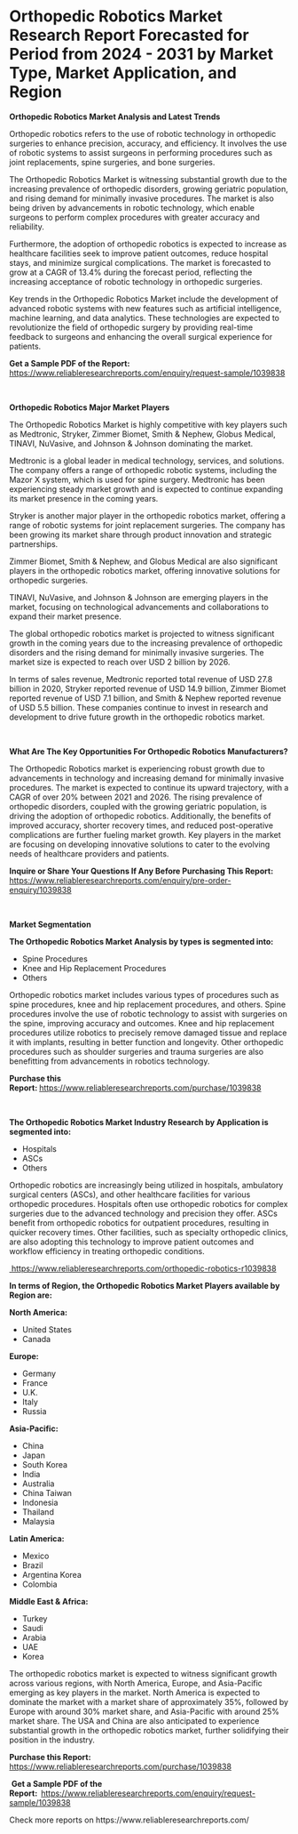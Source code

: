 <p><h1>Orthopedic Robotics Market Research Report Forecasted for Period from 2024 -  2031 by Market Type, Market Application, and Region</h1></p><p><strong>Orthopedic Robotics Market Analysis and Latest Trends</strong></p>
<p><p>Orthopedic robotics refers to the use of robotic technology in orthopedic surgeries to enhance precision, accuracy, and efficiency. It involves the use of robotic systems to assist surgeons in performing procedures such as joint replacements, spine surgeries, and bone surgeries.</p><p>The Orthopedic Robotics Market is witnessing substantial growth due to the increasing prevalence of orthopedic disorders, growing geriatric population, and rising demand for minimally invasive procedures. The market is also being driven by advancements in robotic technology, which enable surgeons to perform complex procedures with greater accuracy and reliability.</p><p>Furthermore, the adoption of orthopedic robotics is expected to increase as healthcare facilities seek to improve patient outcomes, reduce hospital stays, and minimize surgical complications. The market is forecasted to grow at a CAGR of 13.4% during the forecast period, reflecting the increasing acceptance of robotic technology in orthopedic surgeries.</p><p>Key trends in the Orthopedic Robotics Market include the development of advanced robotic systems with new features such as artificial intelligence, machine learning, and data analytics. These technologies are expected to revolutionize the field of orthopedic surgery by providing real-time feedback to surgeons and enhancing the overall surgical experience for patients.</p></p>
<p><strong>Get a Sample PDF of the Report:&nbsp;</strong> <a href="https://www.reliableresearchreports.com/enquiry/request-sample/1039838">https://www.reliableresearchreports.com/enquiry/request-sample/1039838</a></p>
<p>&nbsp;</p>
<p><strong>Orthopedic Robotics Major Market Players</strong></p>
<p><p>The Orthopedic Robotics Market is highly competitive with key players such as Medtronic, Stryker, Zimmer Biomet, Smith & Nephew, Globus Medical, TINAVI, NuVasive, and Johnson & Johnson dominating the market.</p><p>Medtronic is a global leader in medical technology, services, and solutions. The company offers a range of orthopedic robotic systems, including the Mazor X system, which is used for spine surgery. Medtronic has been experiencing steady market growth and is expected to continue expanding its market presence in the coming years.</p><p>Stryker is another major player in the orthopedic robotics market, offering a range of robotic systems for joint replacement surgeries. The company has been growing its market share through product innovation and strategic partnerships.</p><p>Zimmer Biomet, Smith & Nephew, and Globus Medical are also significant players in the orthopedic robotics market, offering innovative solutions for orthopedic surgeries.</p><p>TINAVI, NuVasive, and Johnson & Johnson are emerging players in the market, focusing on technological advancements and collaborations to expand their market presence.</p><p>The global orthopedic robotics market is projected to witness significant growth in the coming years due to the increasing prevalence of orthopedic disorders and the rising demand for minimally invasive surgeries. The market size is expected to reach over USD 2 billion by 2026.</p><p>In terms of sales revenue, Medtronic reported total revenue of USD 27.8 billion in 2020, Stryker reported revenue of USD 14.9 billion, Zimmer Biomet reported revenue of USD 7.1 billion, and Smith & Nephew reported revenue of USD 5.5 billion. These companies continue to invest in research and development to drive future growth in the orthopedic robotics market.</p></p>
<p>&nbsp;</p>
<p><strong>What Are The Key Opportunities For Orthopedic Robotics Manufacturers?</strong></p>
<p><p>The Orthopedic Robotics market is experiencing robust growth due to advancements in technology and increasing demand for minimally invasive procedures. The market is expected to continue its upward trajectory, with a CAGR of over 20% between 2021 and 2026. The rising prevalence of orthopedic disorders, coupled with the growing geriatric population, is driving the adoption of orthopedic robotics. Additionally, the benefits of improved accuracy, shorter recovery times, and reduced post-operative complications are further fueling market growth. Key players in the market are focusing on developing innovative solutions to cater to the evolving needs of healthcare providers and patients.</p></p>
<p><strong>Inquire or Share Your Questions If Any Before Purchasing This Report:</strong> <a href="https://www.reliableresearchreports.com/enquiry/pre-order-enquiry/1039838">https://www.reliableresearchreports.com/enquiry/pre-order-enquiry/1039838</a></p>
<p>&nbsp;</p>
<p><strong>Market Segmentation</strong></p>
<p><strong>The Orthopedic Robotics Market Analysis by types is segmented into:</strong></p>
<p><ul><li>Spine Procedures</li><li>Knee and Hip Replacement Procedures</li><li>Others</li></ul></p>
<p><p>Orthopedic robotics market includes various types of procedures such as spine procedures, knee and hip replacement procedures, and others. Spine procedures involve the use of robotic technology to assist with surgeries on the spine, improving accuracy and outcomes. Knee and hip replacement procedures utilize robotics to precisely remove damaged tissue and replace it with implants, resulting in better function and longevity. Other orthopedic procedures such as shoulder surgeries and trauma surgeries are also benefitting from advancements in robotics technology.</p></p>
<p><strong>Purchase this Report:&nbsp;</strong><a href="https://www.reliableresearchreports.com/purchase/1039838">https://www.reliableresearchreports.com/purchase/1039838</a></p>
<p>&nbsp;</p>
<p><strong>The Orthopedic Robotics Market Industry Research by Application is segmented into:</strong></p>
<p><ul><li>Hospitals</li><li>ASCs</li><li>Others</li></ul></p>
<p><p>Orthopedic robotics are increasingly being utilized in hospitals, ambulatory surgical centers (ASCs), and other healthcare facilities for various orthopedic procedures. Hospitals often use orthopedic robotics for complex surgeries due to the advanced technology and precision they offer. ASCs benefit from orthopedic robotics for outpatient procedures, resulting in quicker recovery times. Other facilities, such as specialty orthopedic clinics, are also adopting this technology to improve patient outcomes and workflow efficiency in treating orthopedic conditions.</p></p>
<p><a href="https://www.reliableresearchreports.com/orthopedic-robotics-r1039838">&nbsp;https://www.reliableresearchreports.com/orthopedic-robotics-r1039838</a></p>
<p><strong>In terms of Region, the Orthopedic Robotics Market Players available by Region are:</strong></p>
<p>
    <p> <strong> North America: </strong>
        <ul>
            <li>United States</li>
            <li>Canada</li>
        </ul>
        </p> 
    <p> <strong> Europe: </strong>
        <ul>
            <li>Germany</li>
            <li>France</li>
            <li>U.K.</li>
            <li>Italy</li>
            <li>Russia</li>
        </ul>
        </p> 
    <p> <strong> Asia-Pacific: </strong>
        <ul>
            <li>China</li>
            <li>Japan</li>
            <li>South Korea</li>
            <li>India</li>
            <li>Australia</li>
            <li>China Taiwan</li>
            <li>Indonesia</li>
            <li>Thailand</li>
            <li>Malaysia</li>
        </ul>
        </p> 
    <p> <strong> Latin America: </strong>
        <ul>
            <li>Mexico</li>
            <li>Brazil</li>
            <li>Argentina Korea</li>
            <li>Colombia</li>
        </ul>
        </p> 
    <p> <strong> Middle East & Africa: </strong>
        <ul>
            <li>Turkey</li>
            <li>Saudi</li>
            <li>Arabia</li>
            <li>UAE</li>
            <li>Korea</li>
        </ul>
    </p>
    </p>
<p><p>The orthopedic robotics market is expected to witness significant growth across various regions, with North America, Europe, and Asia-Pacific emerging as key players in the market. North America is expected to dominate the market with a market share of approximately 35%, followed by Europe with around 30% market share, and Asia-Pacific with around 25% market share. The USA and China are also anticipated to experience substantial growth in the orthopedic robotics market, further solidifying their position in the industry.</p></p>
<p><strong>Purchase this Report: </strong><a href="https://www.reliableresearchreports.com/purchase/1039838">https://www.reliableresearchreports.com/purchase/1039838</a></p>
<p>&nbsp;<strong>Get a Sample PDF of the Report:&nbsp;&nbsp;</strong><a href="https://www.reliableresearchreports.com/enquiry/request-sample/1039838">https://www.reliableresearchreports.com/enquiry/request-sample/1039838</a></p>
<p><strong></strong></p>
<p>Check more reports on https://www.reliableresearchreports.com/</p>